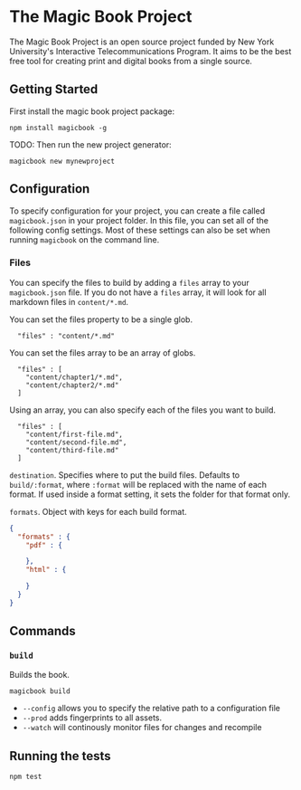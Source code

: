 # The Magic Book Project

The Magic Book Project is an open source project funded by New York University's Interactive Telecommunications Program. It aims to be the best free tool for creating print and digital books from a single source.


## Getting Started

First install the magic book project package:

```
npm install magicbook -g
```

TODO: Then run the new project generator:

```
magicbook new mynewproject
```

## Configuration

To specify configuration for your project, you can create a file called `magicbook.json` in your project folder. In this file, you can set all of the following config settings. Most of these settings can also be set when running `magicbook` on the command line.

### Files

You can specify the files to build by adding a `files` array to your `magicbook.json` file. If you do not have a `files` array, it will look for all markdown files in `content/*.md`.

You can set the files property to be a single glob.

```
  "files" : "content/*.md"
```

You can set the files array to be an array of globs.

```
  "files" : [
    "content/chapter1/*.md",
    "content/chapter2/*.md"
  ]
```

Using an array, you can also specify each of the files you want to build.

```
  "files" : [
    "content/first-file.md",
    "content/second-file.md",
    "content/third-file.md"
  ]
```

`destination`. Specifies where to put the build files. Defaults to `build/:format`, where `:format` will be replaced with the name of each format. If used inside a format setting, it sets the folder for that format only.

`formats`. Object with keys for each build format.

```json
{
  "formats" : {
    "pdf" : {

    },
    "html" : {

    }
  }
}
```

## Commands

### `build`

Builds the book.

```bash
magicbook build
```

- `--config` allows you to specify the relative path to a configuration file
- `--prod` adds fingerprints to all assets.
- `--watch` will continously monitor files for changes and recompile


## Running the tests

`npm test`
